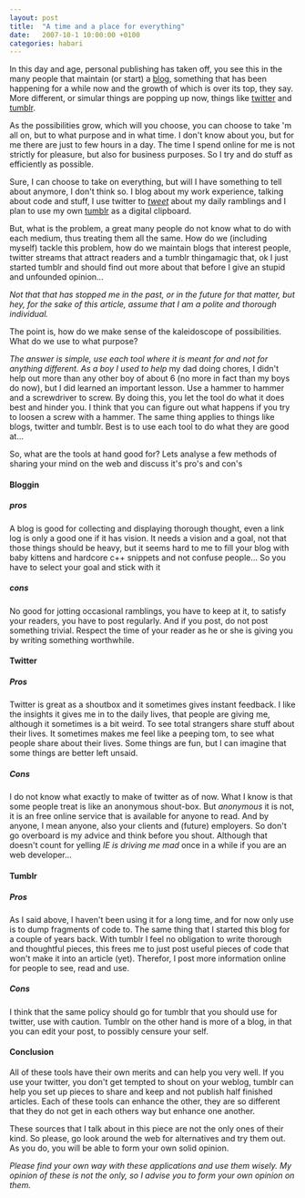 ```yaml
---
layout: post
title:  "A time and a place for everything"
date:   2007-10-1 10:00:00 +0100
categories: habari
---
```

<p>
In this day and age, personal publishing has taken off, you see this in the many people that maintain (or start) a <a href="http://www.wordpress.org/">blog</a>, something that has been happening for a while now and the growth of which is over its top, they say. More different, or simular things are popping up now, things like <a href="http://www.twitter.com/">twitter</a> and <a href="http://www.tumblr.com/">tumblr</a>.
</p>
<p>
As the possibilities grow, which will you choose, you can choose to take 'm all on, but to what purpose and in what time. I don't know about you, but for me there are just to few hours in a day. The time I spend online for me is not strictly for pleasure, but also for business purposes. So I try and do stuff as efficiently as possible.
</p>



<!--more-->
<p>Sure, I can choose to take on everything, but will I have something to tell about anymore, I don't think so. I blog about my work experience, talking about code and stuff, I use twitter to <em><a href="http://www.twitr.com/wnas">tweet</a></em> about my daily ramblings and I plan to use my own <a href="http://wnas.tumblr.com">tumblr</a> as a digital clipboard.</p>
<p>
But, what is the problem, a great many people do not know what to do with each medium, thus treating them all the same. How do we (including myself) tackle this problem, how do we maintain blogs that interest people, twitter streams that attract readers and a tumblr thingamagic that, ok I just started tumblr and should find out more about that before I give an stupid and unfounded opinion...
</p>
<p>
<em>Not that that has stopped me in the past, or in the future for that matter, but hey, for the sake of this article, assume that I am a polite and thorough individual.</em>
</p>
<p>The point is, how do we make sense of the kaleidoscope of possibilities. What do we use to what purpose?</p>
<p><em>
The answer is simple, use each tool where it is meant for and not for anything different. As a boy I used to </em><em>help</em> my dad doing chores, I didn't help out more than any other boy of about 6 (no more in fact than my boys do now), but I did learned an important lesson. Use a hammer to hammer and a screwdriver to screw. By doing this, you let the tool do what it does best and hinder you. I think that you can figure out what happens if you try to loosen a screw with a hammer. The same thing applies to things like blogs, twitter and tumblr. Best is to use each tool to do what they are good at...
</p>
<p>
So, what are the tools at hand good for? Lets analyse a few methods of sharing your mind on the web and discuss it's pro's and con's</p>
<h4>Bloggin</h4>
<h5>pros</h5>
<p>
A blog is good for collecting and displaying thorough thought, even a link log is only a good one if it has vision. It needs a  vision and a goal, not that those things should be heavy, but it seems hard to me to fill your blog with baby kittens and hardcore c++ snippets and not confuse people... So you have to select your goal and stick with it
</p>
<h5>cons</h5>
<p>
No good for jotting occasional ramblings, you have to keep at it, to satisfy your readers, you have to post regularly. And if you post, do not post something trivial. Respect the time of your reader as he or she is giving you by writing something worthwhile.
</p>
<h4>Twitter</h4>
<h5>Pros</h5>
<p>
Twitter is great as a shoutbox and it sometimes gives instant feedback. I like the insights it gives me in to the daily lives, that people are giving me, although it sometimes is a bit weird. To see total strangers share stuff about their lives. It sometimes makes me feel like a peeping tom, to see what people share about their lives. Some things are fun, but I can imagine that some things are better left unsaid.
</p>
<h5>Cons</h5>
<p>
I do not know what exactly to make of twitter as of now. What I know is that some people treat is like an anonymous shout-box. But <em>anonymous</em> it is not, it is an free online service that is available for anyone to read. And by anyone, I mean anyone, also your clients and (future) employers. So don't go overboard is my advice and think before you shout. Although that doesn't count for yelling <em>IE is driving me mad</em> once in a while if you are an web developer...
</p>
<h4>Tumblr</h4>
<h5>Pros</h5>
<p>
As I said above, I haven't been using it for a long time, and for now only use is to dump fragments of code to. The same thing that I started this blog for a couple of years back. With tumblr I feel no obligation to write thorough and thoughtful pieces, this frees me to just post useful pieces of code that won't make it into an article (yet). Therefor, I post more information online for people to see, read and use.
</p>
<h5>Cons</h5>
<p>
I think that the same policy should go for tumblr that you should use for twitter, use with caution. Tumblr on the other hand is more of a blog, in that you can edit your post, to possibly censure your self.
</p>
<h4>Conclusion</h4>
<p>
All of these tools have their own merits and can help you very well. If you use your twitter, you don't get tempted to shout on your weblog, tumblr can help you set up pieces to share and keep and not publish half finished articles. Each of these tools can enhance the other, they are so different that they do not get in each others way but enhance one another.
</p>
<p>
These sources that I talk about in this piece are not the only ones of their kind. So please, go look around the web for alternatives and try them out. As you do, you will be able to form your own solid opinion.
</p>
<p><em>
Please find your own way with these applications and use them wisely. My opinion of these is not the only, so I advise you to form your own opinion on them.
</em></p>
